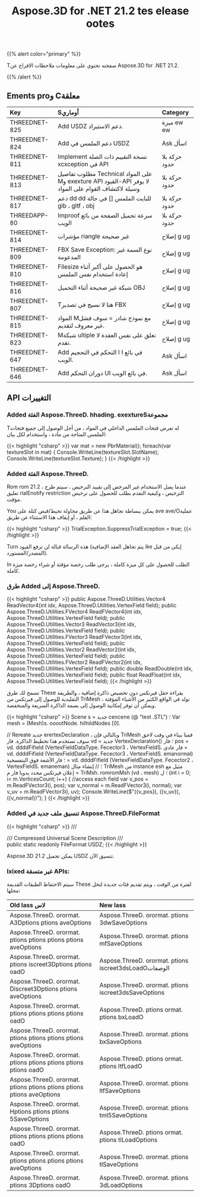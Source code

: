﻿---
title: Aspose.3D for .NET 21.2 tes elease ootes
type: docs
weight: 11
url: /ar/net/aspose-3d-for-net-21-2-release-notes/
---
{{% alert color="primary" %}}

Tصفحته تحتوي على معلومات ملاحظات الافراج عن Aspose.3D for .NET 21.2.

{{% /alert %}}
## **Ements proو Cمعلقة**

|**Key**|**Sأوماري**|**Category**|
|:- |:- |:- |
|THREEDNET-825 |Add USDZ دعم الاستيراد.|ميزة ew ew|
|THREEDNET-824 |Add دعم الملمس في USDZ|Ask اسأل|
|THREEDNET-811 |Implement نسخة التقييم ذات الصلة xcxception في API|حركة بلا حدود|
|THREEDNET-813 |مطلوب تفاصيل Technical على المواد Mو exexture API القيود-API لا يوفر وسيلة لاكتشاف القوام على المواد|حركة بلا حدود|
|THREEDNET-817 |دعم dd dd للبايت الملمس [] في حالة glb ، gltf ، obj|حركة بلا حدود|
|THREEDAPP-80 |Improof سرعة تحميل الصفحة من بائع الويب|حركة بلا حدود|
|THREEDNET-814 |مؤشرات riangle غير صحيحة|إصلاح g ug|
|THREEDNET-809 |FBX Save Exception: نوع السمة غير المدعومة|إصلاح g ug|
|THREEDNET-810 |Filesize هو الحصول على أكبر أثناء إعادة استخدام نفس الملمس|إصلاح g ug|
|THREEDNET-816 |شبكة غير صحيحة أثناء التحميل OBJ|إصلاح g ug|
|THREEDNET-807 |Tهنا لا نسيج في تصدير FBX|إصلاح g ug|
|THREEDNET-815 |المواد Mمع نموذج شادر = سوف فشل غير معروف لتقديم.|إصلاح g ug|
|THREEDNET-823 |Mشبكة ultiple تعلق على نفس العقدة لا تقدم.|إصلاح g ug|
|THREEDNET-647 |Add التحكم في التحجيم I I في بائع الويب.|Ask اسأل|
|THREEDNET-646 |Add دوران التحكم UI في بائع الويب.|Ask اسأل|


## API التغييرات ##



### Added الفئة Aspose.ThreeD. hhading. exextureSمجموعة

Tله تعرض فتحات الملمس الداخلي في المواد ، من أجل الوصول إلى جميع فتحات الملمس المتاحة من مادة ، واستخدام لكل بيان:

{{< highlight "csharp" >}}
var mat = new PbrMaterial();
foreach(var textureSlot in mat)
{
    Console.WriteLine(textureSlot.SlotName);
    Console.WriteLine(textureSlot.Texture);
}
{{< /highlight >}}


### Added الفئة Aspose.ThreeD.

Rom rom 21.2 ، عندما يصل الاستخدام غير المرخص إلى تقييد الترخيص ، سيتم طرح تعليق rialEnotify restriction الترخيص ، وكيفية التقدم بطلب للحصول على ترخيص مؤقت.

You يمكن ببساطة تجاهل هذا عن طريق محاولة تحيط/قبض كتلة على ave ave/Oعملية القلم ، أو إيقاف هذا الاستثناء عن طريق:

{{< highlight "csharp" >}}
TrialException.SuppressTrialException = true;
{{< /highlight >}}

Turn هذه الرسالة قبالة لن ترفع القيود (يتم تجاهل العقد الإضافية ike إيكي من قبل المصدر/المستورد).

In الطلب للحصول على كل ميزة كاملة ، يرجى طلب رخصة مؤقتة أو شراء رخصة ميزة كاملة.

### طرق Added إلى Aspose.ThreeD.


{{< highlight "csharp" >}}
public Aspose.ThreeD.Utilities.Vector4 ReadVector4(int idx, Aspose.ThreeD.Utilities.VertexField field);
public Aspose.ThreeD.Utilities.FVector4 ReadFVector4(int idx, Aspose.ThreeD.Utilities.VertexField field);
public Aspose.ThreeD.Utilities.Vector3 ReadVector3(int idx, Aspose.ThreeD.Utilities.VertexField field);
public Aspose.ThreeD.Utilities.FVector3 ReadFVector3(int idx, Aspose.ThreeD.Utilities.VertexField field);
public Aspose.ThreeD.Utilities.Vector2 ReadVector2(int idx, Aspose.ThreeD.Utilities.VertexField field);
public Aspose.ThreeD.Utilities.FVector2 ReadFVector2(int idx, Aspose.ThreeD.Utilities.VertexField field);
public double ReadDouble(int idx, Aspose.ThreeD.Utilities.VertexField field);
public float ReadFloat(int idx, Aspose.ThreeD.Utilities.VertexField field);
{{< /highlight >}}

تسمح لك طرق These بقراءة حقل فيرتكس دون تخصيص ذاكرة إضافية ، والطريقة التقليدية للوصول إلى فيرتكس من TriMesh تولد في الواقع الكثير من الأشياء المؤقتة ، ويمكن أن توفر إمكانية الوصول إلى بصمة الذاكرة السريعة والمنخفضة.

{{< highlight "csharp" >}}
Scene s = جديد cencene (@ "test .STL") ؛
Var mesh = (Mesh)s. ooootNode. hilhildNodes [0].

// Rereate جديد erertexDeclaration ، وبالتالي فإن TriMesh قمنا ببناء في وقت لاحق سوف تستخدم هذا تخطيط الذاكرة.
فار vd = جديد VertexDeclaration() ؛
فار pos = vd. ddddFifield (VertexFieldDataType. Fecector3 ، VertexFieldS.
فار عادي = vd. ddddFifield (VertexFieldDataType. Fecector3 ، VertexFieldS. emanormal) ؛
فار الأشعة فوق البنفسجية = vd. ddddFifield (VertexFieldDataType. Fecector2 ، VertexFieldS. emaneman) ؛
// إنشاء مثال TriMesh من instance esh مثيل مع إعلان فيرتكس محدد يدويا
فار م = TriMsh. romromMsh (vd ، mesh) ؛
ل (int i = 0; i< m.VerticesCount; i++)
{
    //access each field
    var v_pos = m.ReadFVector3(i, pos);
    var v_normal = m.ReadFVector3(i, normal);
    var v_uv = m.ReadFVector3(i, uv);
    Console.WriteLine($"({v_pos}), ({v_uv}), ({v_normal})");
}
{{< /highlight >}}

### Added تنسيق ملف جديد في Aspose.ThreeD.FileFormat

{{< highlight "csharp" >}}
/// <summary>
/// Compressed Universal Scene Description
/// </summary>
public static readonly FileFormat USDZ;
{{< /highlight >}}

Aspose.3D 21.2 يمكن تحميل USDZ تنسيق الآن.


### Ixixed غير متسقة APIs:

سيتم الاحتفاظ الطبقات القديمة These لفترة من الوقت ، ويتم تقديم فئات جديدة لتحل محلها:

|**Old lass لاس** |**New lass** |
|:- |:- |
|Aspose.ThreeD. orormat. A3Dptions ptions aveOptions|Aspose.ThreeD. orormat. ptions 3dwSaveOptions|
|Aspose.ThreeD. orormat. ptions ptions ptions ptions aveOptions|Aspose.ThreeD. orormat. ptions mfSaveOptions|
|Aspose.ThreeD. orormat. ptions iscreet3Dptions ptions oadO|Aspose.ThreeD. orormat. ptions iscreet3dsLoadOالوصفات|
|Aspose.ThreeD. orormat. Discreet3Dptions ptions aveOptions|Aspose.ThreeD. orormat. ptions iscreet3dsSaveOptions|
|Aspose.ThreeD. orormat. ptions ptions ptions ptions oadO|Aspose.ThreeD. ptions ormat. ptions bxLoadO|
|Aspose.ThreeD. orormat. ptions ptions ptions ptions aveOptions|Aspose.ThreeD. orormat. ptions bxSaveOptions|
|Aspose.ThreeD. orormat. ptions ptions ptions ptions ptions oadO|Aspose.ThreeD. ptions ormat. ptions ltfLoadO|
|Aspose.ThreeD. orormat. ptions ptions ptions ptions ptions aveOptions|Aspose.ThreeD. orormat. ptions ltfSaveOptions|
|Aspose.ThreeD. orormat. Hptions ptions ptions 5SaveOptions|Aspose.ThreeD. orormat. ptions tml5SaveOptions|
|Aspose.ThreeD. orormat. ptions ptions ptions ptions oadO|Aspose.ThreeD. ptions ormat. ptions tlLoadOptions|
|Aspose.ThreeD. orormat. ptions ptions ptions ptions aveOptions|Aspose.ThreeD. orormat. ptions tlSaveOptions|
|Aspose.ThreeD. orormat. ptions 3Dptions oadO|Aspose.ThreeD. orormat. ptions 3dLoadOptions|
